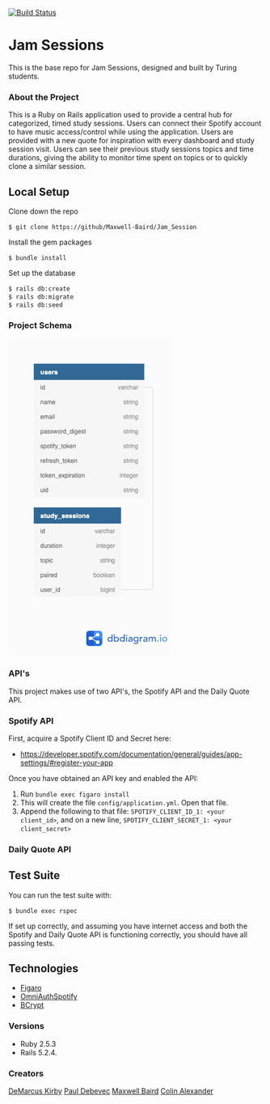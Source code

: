 [![Build Status](https://travis-ci.com/adumortier/gardenthat.svg?branch=master)](https://travis-ci.org/github/Maxwell-Baird/Jam_Session)

# Jam Sessions

This is the base repo for Jam Sessions, designed and built by Turing students.


### About the Project

This is a Ruby on Rails application used to provide a central hub for categorized, timed study sessions. Users can connect their Spotify account to have music access/control while using the application. Users are provided with a new quote for inspiration with every dashboard and study session visit. Users can see their previous study sessions topics and time durations, giving the ability to monitor time spent on topics or to quickly clone a similar session.


## Local Setup

Clone down the repo
```
$ git clone https://github/Maxwell-Baird/Jam_Session
```

Install the gem packages
```
$ bundle install
```

Set up the database
```
$ rails db:create
$ rails db:migrate
$ rails db:seed
```

### Project Schema

![](app/assets/images/schema.png)
### API's

This project makes use of two API's, the Spotify API and the Daily Quote API.

### Spotify API

First, acquire a Spotify Client ID and Secret here:
- https://developer.spotify.com/documentation/general/guides/app-settings/#register-your-app

Once you have obtained an API key and enabled the API:

1. Run `bundle exec figaro install`
1. This will create the file `config/application.yml`. Open that file.
1. Append the following to that file: `SPOTIFY_CLIENT_ID_1: <your client_id>`, and on a new line, `SPOTIFY_CLIENT_SECRET_1: <your client_secret>`

### Daily Quote API



## Test Suite

You can run the test suite with:

```
$ bundle exec rspec
```

If set up correctly, and assuming you have internet access and both the Spotify and Daily Quote API is functioning correctly, you should have all passing tests.

## Technologies

* [Figaro](https://github.com/laserlemon/figaro)
* [OmniAuthSpotify](https://github.com/icoretech/omniauth-spotify)
* [BCrypt](https://github.com/codahale/bcrypt-ruby)

### Versions
* Ruby 2.5.3
* Rails 5.2.4.

### Creators
[DeMarcus Kirby](https://github.com/KirbyDD)
[Paul Debevec](https://github.com/PaulDebevec)
[Maxwell Baird](https://github.com/Maxwell-Baird)
[Colin Alexander](https://github.com/coloniusrex)
